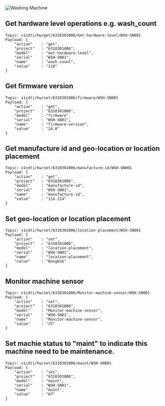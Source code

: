 ![Washing Machine](pictures/iot-machine.png)

## Get hardware level operations e.g. wash_count
```
Topic: v1cdti/hw/get/6310301006/Get-hardware-level/WSH-SN001
Payload: {
    "action"    : "get",
    "project"   : "6310301006",
    "model"     : "Get-hardware-level",
    "serial"    : "WSH-SN01",
    "name"      : "wash_count",
    "value"     : "118"
}
```

## Get firmware version
```
Topic: v1cdti/hw/set/6310301006/firmware/WSH-SN001
Payload: {
    "action"    : "get",
    "project"   : "6310301006",
    "model"     : "firmware",
    "serial"    : "WSH-SN01",
    "name"      : "firmware-version",
    "value"     : "24.0"
}
```

## Get manufacture id and geo-location or location placement
```
Topic: v1cdti/hw/set/6310301006/manufacture-id/WSH-SN001
Payload: {
    "action"    : "get",
    "project"   : "6310301006",
    "model"     : "manufacture-id",
    "serial"    : "WSH-SN01",
    "name"      : "manufacture-id",
    "value"     : "114.114"
}
```

## Set geo-location or location placement
```
Topic: v1cdti/hw/set/6310301006/location-placement/WSH-SN001
Payload: {
    "action"    : "set",
    "project"   : "6310301006",
    "model"     : "location-placement",
    "serial"    : "WSH-SN01",
    "name"      : "location-placement",
    "value"     : "Bangkok"
}
```

## Monitor machine sensor
```
Topic: v1cdti/hw/set/6310301006/Monitor-machine-sensor/WSH-SN001
Payload: {
    "action"    : "set",
    "project"   : "6310301006",
    "model"     : "Monitor-machine-sensor",
    "serial"    : "WSH-SN01",
    "name"      : "Monitor-machine-sensor",
    "value"     : "25"
}
```

## Set machie status to "maint" to indicate this machine need to be maintenance.
```
Topic: v1cdti/hw/set/6310301006/maint/WSH-SN001
Payload: {
    "action"    : "set",
    "project"   : "6310301006",
    "model"     : "maint",
    "serial"    : "WSH-SN01",
    "name"      : "maint",
    "value"     : "67"
}
```
